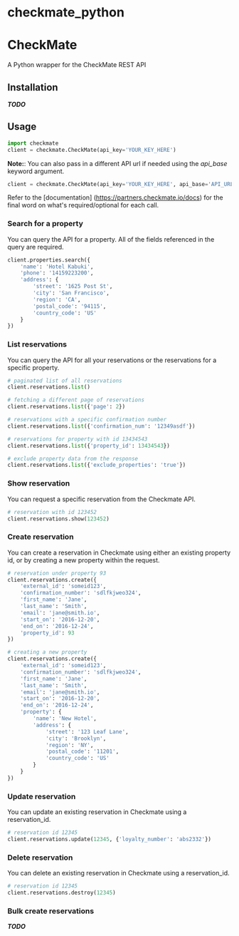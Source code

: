 checkmate_python
===================

# CheckMate

A Python wrapper for the CheckMate REST API

## Installation

***TODO***

## Usage

```python
import checkmate
client = checkmate.CheckMate(api_key='YOUR_KEY_HERE')
```

**Note:**: You can also pass in a different API url if needed using the *api_base* keyword argument.

```python
client = checkmate.CheckMate(api_key='YOUR_KEY_HERE', api_base='API_URL_HERE')
```

Refer to the [documentation] (https://partners.checkmate.io/docs) for the final word on what's required/optional for each call.

### Search for a property

You can query the API for a property. All of the fields referenced in the query are required.

```python
client.properties.search({
    'name': 'Hotel Kabuki',
    'phone': '14159223200',
    'address': {
        'street': '1625 Post St',
        'city': 'San Francisco',
        'region': 'CA',
        'postal_code': '94115',
        'country_code': 'US'
    }
})
```

### List reservations

You can query the API for all your reservations or the reservations for a specific property.

```python
# paginated list of all reservations
client.reservations.list()

# fetching a different page of reservations
client.reservations.list({'page': 2})

# reservations with a specific confirmation number
client.reservations.list({'confirmation_num': '12349asdf'})

# reservations for property with id 13434543
client.reservations.list({'property_id': 13434543})

# exclude property data from the response
client.reservations.list({'exclude_properties': 'true'})
```

### Show reservation

You can request a specific reservation from the Checkmate API.

```python
# reservation with id 123452  
client.reservations.show(123452)
```

### Create reservation

You can create a reservation in Checkmate using either an existing property id, or by creating a new property within the request.

```python
# reservation under property 93
client.reservations.create({
    'external_id': 'someid123',
    'confirmation_number': 'sdlfkjweo324',
    'first_name': 'Jane',
    'last_name': 'Smith',
    'email': 'jane@smith.io',
    'start_on': '2016-12-20',
    'end_on': '2016-12-24',
    'property_id': 93
})

# creating a new property
client.reservations.create({
    'external_id': 'someid123',
    'confirmation_number': 'sdlfkjweo324',
    'first_name': 'Jane',
    'last_name': 'Smith',
    'email': 'jane@smith.io',
    'start_on': '2016-12-20',
    'end_on': '2016-12-24',
    'property': {
        'name': 'New Hotel',
        'address': {
            'street': '123 Leaf Lane',
            'city': 'Brooklyn',
            'region': 'NY',
            'postal_code': '11201',
            'country_code': 'US'
        }
    }
})
```

### Update reservation

You can update an existing reservation in Checkmate using a reservation_id.

```python
# reservation id 12345
client.reservations.update(12345, {'loyalty_number': 'abs2332'})
```

### Delete reservation

You can delete an existing reservation in Checkmate using a reservation_id.

```python
# reservation id 12345
client.reservations.destroy(12345)
```

### Bulk create reservations

***TODO***

